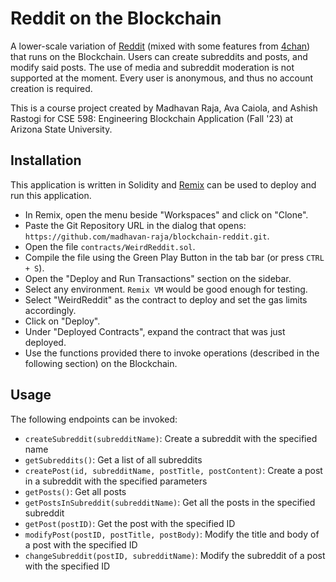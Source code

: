 # Reddit on the Blockchain
A lower-scale variation of [Reddit](https://www.reddit.com/) (mixed with some features from [4chan](https://www.4chan.org/)) that runs on the Blockchain. Users can create subreddits and posts, and modify said posts. The use of media and subreddit moderation is not supported at the moment. Every user is anonymous, and thus no account creation is required.

This is a course project created by Madhavan Raja, Ava Caiola, and Ashish Rastogi for CSE 598: Engineering Blockchain Application (Fall '23) at Arizona State University.

## Installation
This application is written in Solidity and [Remix](https://remix.ethereum.org/) can be used to deploy and run this application.

- In Remix, open the menu beside "Workspaces" and click on "Clone".
- Paste the Git Repository URL in the dialog that opens: `https://github.com/madhavan-raja/blockchain-reddit.git`.
- Open the file `contracts/WeirdReddit.sol`.
- Compile the file using the Green Play Button in the tab bar (or press `CTRL + S`).
- Open the "Deploy and Run Transactions" section on the sidebar.
- Select any environment. `Remix VM` would be good enough for testing.
- Select "WeirdReddit" as the contract to deploy and set the gas limits accordingly.
- Click on "Deploy".
- Under "Deployed Contracts", expand the contract that was just deployed.
- Use the functions provided there to invoke operations (described in the following section) on the Blockchain.

## Usage
The following endpoints can be invoked:
- `createSubreddit(subredditName)`: Create a subreddit with the specified name
- `getSubreddits()`: Get a list of all subreddits
- `createPost(id, subredditName, postTitle, postContent)`: Create a post in a subreddit with the specified parameters
- `getPosts()`: Get all posts
- `getPostsInSubreddit(subredditName)`: Get all the posts in the specified subreddit
- `getPost(postID)`: Get the post with the specified ID
- `modifyPost(postID, postTitle, postBody)`: Modify the title and body of a post with the specified ID
- `changeSubreddit(postID, subredditName)`: Modify the subreddit of a post with the specified ID

